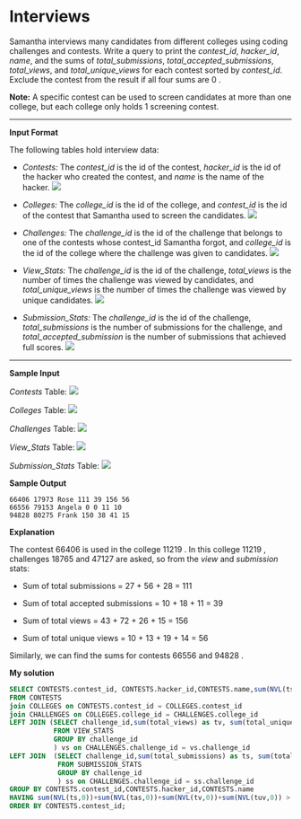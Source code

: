 ﻿# Interviews

Samantha interviews many candidates from different colleges using coding challenges and contests. Write a query to print the  _contest_id_,  _hacker_id_,  _name_, and the sums of  _total_submissions_,  _total_accepted_submissions_,  _total_views_, and  _total_unique_views_  for each contest sorted by  _contest_id_. Exclude the contest from the result if all four sums are 0 .

**Note:**  A specific contest can be used to screen candidates at more than one college, but each college only holds 1 screening contest.

----------

**Input Format**

The following tables hold interview data:

-   _Contests:_  The  _contest_id_  is the id of the contest,  _hacker_id_  is the id of the hacker who created the contest, and  _name_  is the name of the hacker. 
 ![](https://s3.amazonaws.com/hr-challenge-images/19596/1458517426-e017c3460e-ScreenShot2016-03-21at4.57.47AM.png)
    
-   _Colleges:_  The  _college_id_  is the id of the college, and  _contest_id_  is the id of the contest that Samantha used to screen the candidates. 
 ![](https://s3.amazonaws.com/hr-challenge-images/19596/1458517503-fd4aa63111-ScreenShot2016-03-21at4.57.56AM.png)
    
-   _Challenges:_  The  _challenge_id_  is the id of the challenge that belongs to one of the contests whose contest_id Samantha forgot, and  _college_id_  is the id of the college where the challenge was given to candidates. 
 ![](https://s3.amazonaws.com/hr-challenge-images/19596/1458517661-a642f750ce-ScreenShot2016-03-21at4.58.04AM.png)
    
-   _View_Stats:_  The  _challenge_id_  is the id of the challenge,  _total_views_  is the number of times the challenge was viewed by candidates, and  _total_unique_views_  is the number of times the challenge was viewed by unique candidates.
  ![](https://s3.amazonaws.com/hr-challenge-images/19596/1458517983-b4302286a8-ScreenShot2016-03-21at4.58.15AM.png)
    
-   _Submission_Stats:_  The  _challenge_id_  is the id of the challenge,  _total_submissions_  is the number of submissions for the challenge, and  _total_accepted_submission_  is the number of submissions that achieved full scores.
![](https://s3.amazonaws.com/hr-challenge-images/19596/1458518090-80983c916a-ScreenShot2016-03-21at4.58.27AM.png)
    
----------

**Sample Input**

_Contests_  Table:
  ![](https://s3.amazonaws.com/hr-challenge-images/19596/1458519044-d788f8a6ee-ScreenShot2016-03-21at4.58.39AM.png)  

_Colleges_  Table:
  ![](https://s3.amazonaws.com/hr-challenge-images/19596/1458519098-912836d6ac-ScreenShot2016-03-21at4.59.22AM.png)  

_Challenges_  Table:
    ![](https://s3.amazonaws.com/hr-challenge-images/19596/1458519120-c531743caf-ScreenShot2016-03-21at4.59.32AM.png)  

_View_Stats_  Table:
  ![](https://s3.amazonaws.com/hr-challenge-images/19596/1458519152-107a67866b-ScreenShot2016-03-21at4.59.43AM.png)  

_Submission_Stats_  Table:
  ![](https://s3.amazonaws.com/hr-challenge-images/19596/1458519173-091aba871a-ScreenShot2016-03-21at4.59.55AM.png)

**Sample Output**

```
66406 17973 Rose 111 39 156 56
66556 79153 Angela 0 0 11 10
94828 80275 Frank 150 38 41 15
```

**Explanation**

The contest 66406 is used in the college 11219 . In this college 11219 , challenges 18765 and 47127 are asked, so from the  _view_  and  _submission_  stats:

-   Sum of total submissions = 27 + 56 + 28 = 111
    
-   Sum of total accepted submissions = 10 + 18 + 11 = 39
    
-   Sum of total views = 43 + 72 + 26 + 15 = 156
    
-   Sum of total unique views = 10 + 13 + 19 + 14 = 56
    

Similarly, we can find the sums for contests 66556 and 94828 .

**My solution**

```sql
SELECT CONTESTS.contest_id, CONTESTS.hacker_id,CONTESTS.name,sum(NVL(ts,0)),sum(NVL(tas,0)),sum(NVL(tv,0)),sum(NVL(tuv,0))
FROM CONTESTS 
join COLLEGES on CONTESTS.contest_id = COLLEGES.contest_id
join CHALLENGES on COLLEGES.college_id = CHALLENGES.college_id
LEFT JOIN (SELECT challenge_id,sum(total_views) as tv, sum(total_unique_views) as tuv
           FROM VIEW_STATS
           GROUP BY challenge_id
           ) vs on CHALLENGES.challenge_id = vs.challenge_id
LEFT JOIN  (SELECT challenge_id,sum(total_submissions) as ts, sum(total_accepted_submissions) as tas
            FROM SUBMISSION_STATS
            GROUP BY challenge_id
            ) ss on CHALLENGES.challenge_id = ss.challenge_id
GROUP BY CONTESTS.contest_id,CONTESTS.hacker_id,CONTESTS.name
HAVING sum(NVL(ts,0))+sum(NVL(tas,0))+sum(NVL(tv,0))+sum(NVL(tuv,0)) > 0
ORDER BY CONTESTS.contest_id;
```
